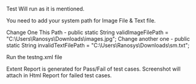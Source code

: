 Test Will run as it is mentioned.

You need to add your system path for Image File & Text file.

Change One This  Path - public static String validImageFilePath = "C:\\Users\\Ranosys\\Downloads\\images.jpg";
Change another one - public static String invalidTextFilePath = "C:\\Users\\Ranosys\\Downloads\\sm.txt";


Run the testng.xml file

Extent Report is generated for Pass/Fail of test cases.
Screenshot will attach in Html Report for failed test cases.

